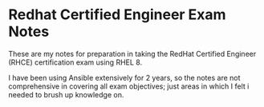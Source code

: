 # Redhat Certified Engineer Exam Notes

These are my notes for preparation in taking the RedHat Certified Engineer (RHCE) certification exam using RHEL 8.

I have been using Ansible extensively for 2 years, so the notes are not comprehensive in covering all exam objectives; just areas in which I felt i needed to brush up knowledge on.
